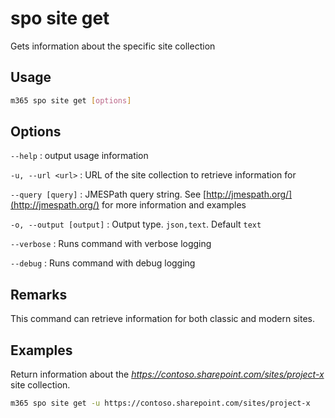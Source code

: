 # spo site get

Gets information about the specific site collection

## Usage

```sh
m365 spo site get [options]
```

## Options

`--help`
: output usage information

`-u, --url <url>`
: URL of the site collection to retrieve information for

`--query [query]`
: JMESPath query string. See [http://jmespath.org/](http://jmespath.org/) for more information and examples

`-o, --output [output]`
: Output type. `json,text`. Default `text`

`--verbose`
: Runs command with verbose logging

`--debug`
: Runs command with debug logging

## Remarks

This command can retrieve information for both classic and modern sites.

## Examples

Return information about the _https://contoso.sharepoint.com/sites/project-x_ site collection.

```sh
m365 spo site get -u https://contoso.sharepoint.com/sites/project-x
```

